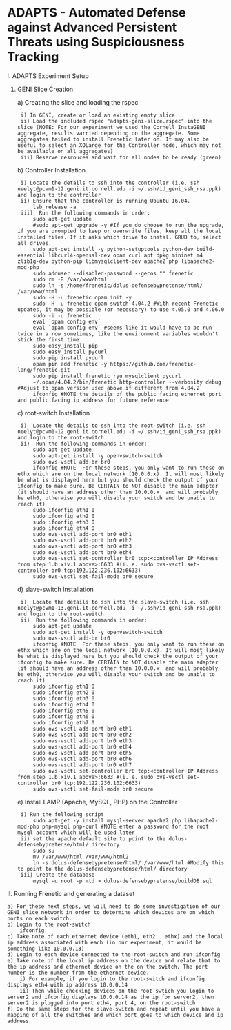 # ADAPTS - Automated Defense against Advanced Persistent Threats using Suspiciousness Tracking

I. ADAPTS Experiment Setup

1) GENI Slice Creation

	a) Creating the slice and loading the rspec
	
		i) In GENI, create or load an existing empty slice
		ii) Load the included rspec "adapts-geni-slice.rspec" into the slice (NOTE: For our experiment we used the Cornell InstaGENI aggregate, results varried depending on the aggregate. Some aggregates failed to install Frenetic later on. It may also be useful to select an XOLarge for the Controller node, which may not be available on all aggregates)
		iii) Reserve resrouces and wait for all nodes to be ready (green)
	
	b) Controller Installation
		
		i) Locate the details to ssh into the controller (i.e. ssh neelyt@pcvm1-12.geni.it.cornell.edu -i ~/.ssh/id_geni_ssh_rsa.ppk) and login to the controller
		ii) Ensure that the controller is running Ubuntu 16.04.
			lsb_release -a
		iii)  Run the following commands in order:
			sudo apt-get update
			#sudo apt-get upgrade -y #If you do choose to run the upgrade, if you are prompted to keep or overwrite files, keep all the local installed files. If it asks which drive to install GRUB to, select all drives.
			sudo apt-get install -y python-setuptools python-dev build-essential libcurl4-openssl-dev opam curl apt dpkg mininet m4 zlib1g-dev python-pip libmysqlclient-dev apache2 php libapache2-mod-php
			sudo adduser --disabled-password --gecos "" frenetic
			sudo rm -R /var/www/html
			sudo ln -s /home/frenetic/dolus-defensebypretense/html/ /var/www/html
			sudo -H -u frenetic opam init -y
			sudo -H -u frenetic opam switch 4.04.2 #With recent Frenetic updates, it may be possible (or necessary) to use 4.05.0 and 4.06.0
			sudo -i -u frenetic
			eval `opam config env`
			eval `opam config env` #seems like it would have to be run twice in a row sometimes, like the environment variables wouldn't stick the first time
			sudo easy_install pip
			sudo easy_install pycurl
			sudo pip install pycurl
			opam pin add frenetic -y https://github.com/frenetic-lang/frenetic.git
			sudo pip install frenetic ryu mysqlclient pycurl
			~/.opam/4.04.2/bin/frenetic http-controller --verbosity debug #Adjust to opam version used above if different from 4.04.2
			ifconfig #NOTE the details of the public facing ethernet port and public facing ip address for future reference
	
	c) root-switch Installation
		
		i)  Locate the details to ssh into the root-switch (i.e. ssh neelyt@pcvm1-12.geni.it.cornell.edu -i ~/.ssh/id_geni_ssh_rsa.ppk) and login to the root-switch 
		ii)  Run the following commands in order:
			sudo apt-get update 
			sudo apt-get install -y openvswitch-switch 
			sudo ovs-vsctl add-br br0 
			ifconfig #NOTE  For these steps, you only want to run these on ethx which are on the local network (10.0.0.x). It will most likely be what is displayed here but you should check the output of your ifconfig to make sure. Be CERTAIN to NOT disable the main adapter (it should have an address other than 10.0.0.x  and will probably be eth0, otherwise you will disable your switch and be unable to reach it) 
			sudo ifconfig eth1 0
			sudo ifconfig eth2 0
			sudo ifconfig eth3 0
			sudo ifconfig eth4 0
			sudo ovs-vsctl add-port br0 eth1
			sudo ovs-vsctl add-port br0 eth2
			sudo ovs-vsctl add-port br0 eth3
			sudo ovs-vsctl add-port br0 eth4
			sudo ovs-vsctl set-controller br0 tcp:<controller IP Address from step 1.b.xiv.1 above>:6633 #(i. e. sudo ovs-vsctl set-controller br0 tcp:192.122.236.102:6633)
			sudo ovs-vsctl set-fail-mode br0 secure
			
	d) slave-switch Installation
	
		i)  Locate the details to ssh into the slave-switch (i.e. ssh neelyt@pcvm1-13.geni.it.cornell.edu -i ~/.ssh/id_geni_ssh_rsa.ppk) and login to the root-switch 
		ii)  Run the following commands in order:
			sudo apt-get update 
			sudo apt-get install -y openvswitch-switch 
			sudo ovs-vsctl add-br br0 
			ifconfig #NOTE  For these steps, you only want to run these on ethx which are on the local network (10.0.0.x). It will most likely be what is displayed here but you should check the output of your ifconfig to make sure. Be CERTAIN to NOT disable the main adapter (it should have an address other than 10.0.0.x  and will probably be eth0, otherwise you will disable your switch and be unable to reach it) 
			sudo ifconfig eth1 0
			sudo ifconfig eth2 0
			sudo ifconfig eth3 0
			sudo ifconfig eth4 0
			sudo ifconfig eth5 0
			sudo ifconfig eth6 0
			sudo ifconfig eth7 0
			sudo ovs-vsctl add-port br0 eth1
			sudo ovs-vsctl add-port br0 eth2
			sudo ovs-vsctl add-port br0 eth3
			sudo ovs-vsctl add-port br0 eth4
			sudo ovs-vsctl add-port br0 eth5
			sudo ovs-vsctl add-port br0 eth6
			sudo ovs-vsctl add-port br0 eth7
			sudo ovs-vsctl set-controller br0 tcp:<controller IP Address from step 1.b.xiv.1 above>:6633 #(i. e. sudo ovs-vsctl set-controller br0 tcp:192.122.236.102:6633)
			sudo ovs-vsctl set-fail-mode br0 secure
	
	e) Install LAMP (Apache, MySQL, PHP) on the Controller
	
		i) Run the following script
			sudo apt-get -y install mysql-server apache2 php libapache2-mod-php php-mysql php-curl #NOTE enter a password for the root mysql account which will be used later
		ii) set the apache default site to point to the dolus-defensebypretense/html/ directory
			sudo su
			mv /var/www/html /var/www/html2
			ln -s dolus-defensebypretense/html/ /var/www/html #Modify this to point to the dolus-defensebypretense/html/ directory
		iii) Create the database
			mysql -u root -p mtd > dolus-defensebypretense/buildDB.sql
		
		
II. Running Frenetic and generating a dataset

	a) For these next steps, we will need to do some investigation of our GENI slice network in order to determine which devices are on which ports on each switch.
	b) Login to the root-switch
		ifconfig
	c) Take note of each ethernet device (eth1, eth2...ethx) and the local ip address associated with each (in our experiment, it would be something like 10.0.0.13)
	d) Login to each device connected to the root-switch and run ifconfig
	e) Take note of the local ip address on the device and relate that to the ip address and ethernet device on the on the switch. The port number is the number from the ethernet device.
		i) For example, if you login to the root-switch and ifconfig displays eth4 with ip address 10.0.0.14
		ii) Then while checking devices on the root-swtich you login to server2 and ifconfig displays 10.0.0.14 as the ip for server2, then server2 is plugged into port eth4, port 4, on the root-switch
	f) Do the same steps for the slave-switch and repeat until you have a mapping of all the switches and which port goes to which device and ip address
	
	